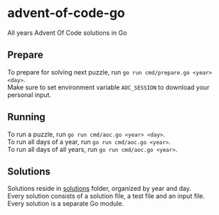 # advent-of-code-go

All years Advent Of Code solutions in Go

## Prepare

To prepare for solving next puzzle, run `go run cmd/prepare.go <year> <day>`.  
Make sure to set environment variable `AOC_SESSION` to download your personal input.

## Running

To run a puzzle, run `go run cmd/aoc.go <year> <day>`.  
To run all days of a year, run `go run cmd/aoc.go <year>`.  
To run all days of all years, run `go run cmd/aoc.go <year>`.  

## Solutions

Solutions reside in [solutions](solutions) folder, organized by year and day.  
Every solution consists of a solution file, a test file and an input file.  
Every solution is a separate Go module.